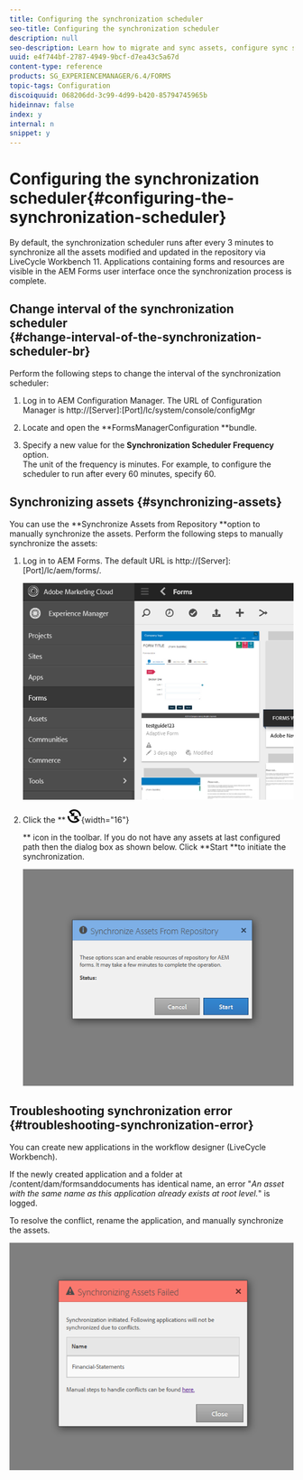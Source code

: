 ```yaml
---
title: Configuring the synchronization scheduler
seo-title: Configuring the synchronization scheduler
description: null
seo-description: Learn how to migrate and sync assets, configure sync scheduler, and use folders to arrange assets.
uuid: e4f744bf-2787-4949-9bcf-d7ea43c5a67d
content-type: reference
products: SG_EXPERIENCEMANAGER/6.4/FORMS
topic-tags: Configuration
discoiquuid: 068206dd-3c99-4d99-b420-85794745965b
hideinnav: false
index: y
internal: n
snippet: y
---
```


# Configuring the synchronization scheduler{#configuring-the-synchronization-scheduler}

By default, the synchronization scheduler runs after every 3 minutes to synchronize all the assets modified and updated in the repository via LiveCycle Workbench 11. Applications containing forms and resources are visible in the AEM Forms user interface once the synchronization process is complete.

## Change interval of the synchronization scheduler <br> {#change-interval-of-the-synchronization-scheduler-br}

Perform the following steps to change the interval of the synchronization scheduler:

1. Log in to AEM Configuration Manager. The URL of Configuration Manager is http://[Server]:[Port]/lc/system/console/configMgr  

1. Locate and open the **FormsManagerConfiguration **bundle.   

1. Specify a new value for the **Synchronization Scheduler Frequency** option.  
   The unit of the frequency is minutes. For example, to configure the scheduler to run after every 60 minutes, specify 60.

## Synchronizing assets {#synchronizing-assets}

You can use the **Synchronize Assets from Repository **option to manually synchronize the assets. Perform the following steps to manually synchronize the assets:

1. Log in to AEM Forms. The default URL is http://[Server]:[Port]/lc/aem/forms/.

   ![AEM Forms user interface](assets/Aem_Forms_UI.png)

1. Click the ** ![](assets/aem6forms_sync.png){width="16"}

   ** icon in the toolbar. If you do not have any assets at last configured path then the dialog box as shown below. Click **Start **to initiate the synchronization.

   ![Synchronization dialog box](assets/Migrate-and-Syncronize.png)

## Troubleshooting synchronization error {#troubleshooting-synchronization-error}

You can create new applications in the workflow designer (LiveCycle Workbench).

If the newly created application and a folder at /content/dam/formsanddocuments has identical name, an error "*An asset with the same name as this application already exists at root level.*" is logged.

To resolve the conflict, rename the application, and manually synchronize the assets.

![Conflicts in asset synchronization dialog box](assets/Sync-Conflict.png)

